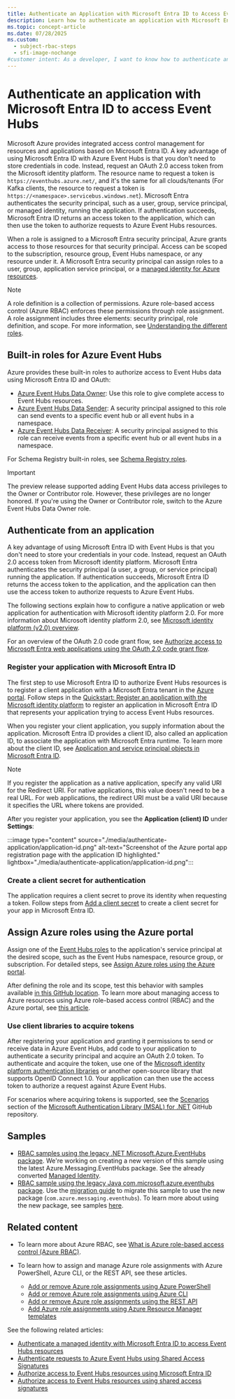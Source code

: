 ```yaml
---
title: Authenticate an Application with Microsoft Entra ID to Access Event Hubs Resources
description: Learn how to authenticate an application with Microsoft Entra ID to securely access Azure Event Hubs resources. Improve security and simplify access.
ms.topic: concept-article
ms.date: 07/28/2025
ms.custom:
  - subject-rbac-steps
  - sfi-image-nochange
#customer intent: As a developer, I want to know how to authenticate an application with Azure Event Hubs using Microsoft Entra ID. 
---
```


# Authenticate an application with Microsoft Entra ID to access Event Hubs

Microsoft Azure provides integrated access control management for resources and applications based on Microsoft Entra ID. A key advantage of using Microsoft Entra ID with Azure Event Hubs is that you don't need to store credentials in code. Instead, request an OAuth 2.0 access token from the Microsoft identity platform. The resource name to request a token is `https://eventhubs.azure.net/`, and it's the same for all clouds/tenants (For Kafka clients, the resource to request a token is `https://<namespace>.servicebus.windows.net`). Microsoft Entra authenticates the security principal, such as a user, group, service principal, or managed identity, running the application. If authentication succeeds, Microsoft Entra ID returns an access token to the application, which can then use the token to authorize requests to Azure Event Hubs resources.

When a role is assigned to a Microsoft Entra security principal, Azure grants access to those resources for that security principal. Access can be scoped to the subscription, resource group, Event Hubs namespace, or any resource under it. A Microsoft Entra security principal can assign roles to a user, group, application service principal, or a [managed identity for Azure resources](../active-directory/managed-identities-azure-resources/overview.md). 

> [!NOTE]
> A role definition is a collection of permissions. Azure role-based access control (Azure RBAC) enforces these permissions through role assignment. A role assignment includes three elements: security principal, role definition, and scope. For more information, see [Understanding the different roles](../role-based-access-control/overview.md).

## Built-in roles for Azure Event Hubs
Azure provides these built-in roles to authorize access to Event Hubs data using Microsoft Entra ID and OAuth:

- [Azure Event Hubs Data Owner](../role-based-access-control/built-in-roles.md#azure-event-hubs-data-owner): Use this role to give complete access to Event Hubs resources.
- [Azure Event Hubs Data Sender](../role-based-access-control/built-in-roles.md#azure-event-hubs-data-sender): A security principal assigned to this role can send events to a specific event hub or all event hubs in a namespace.
- [Azure Event Hubs Data Receiver](../role-based-access-control/built-in-roles.md#azure-event-hubs-data-receiver): A security principal assigned to this role can receive events from a specific event hub or all event hubs in a namespace.

For Schema Registry built-in roles, see [Schema Registry roles](schema-registry-concepts.md#azure-role-based-access-control).

> [!IMPORTANT]
> The preview release supported adding Event Hubs data access privileges to the Owner or Contributor role. However, these privileges are no longer honored. If you're using the Owner or Contributor role, switch to the Azure Event Hubs Data Owner role.

## Authenticate from an application

A key advantage of using Microsoft Entra ID with Event Hubs is that you don't need to store your credentials in your code. Instead, request an OAuth 2.0 access token from Microsoft identity platform. Microsoft Entra authenticates the security principal (a user, a group, or service principal) running the application. If authentication succeeds, Microsoft Entra ID returns the access token to the application, and the application can then use the access token to authorize requests to Azure Event Hubs.

The following sections explain how to configure a native application or web application for authentication with Microsoft identity platform 2.0. For more information about Microsoft identity platform 2.0, see [Microsoft identity platform (v2.0) overview](../active-directory/develop/v2-overview.md).

For an overview of the OAuth 2.0 code grant flow, see [Authorize access to Microsoft Entra web applications using the OAuth 2.0 code grant flow](../active-directory/develop/v2-oauth2-auth-code-flow.md).

### Register your application with Microsoft Entra ID

The first step to use Microsoft Entra ID to authorize Event Hubs resources is to register a client application with a Microsoft Entra tenant in the [Azure portal](https://portal.azure.com/). Follow steps in the [Quickstart: Register an application with the Microsoft identity platform](../active-directory/develop/quickstart-register-app.md) to register an application in Microsoft Entra ID that represents your application trying to access Event Hubs resources.

When you register your client application, you supply information about the application. Microsoft Entra ID provides a client ID, also called an application ID, to associate the application with Microsoft Entra runtime. To learn more about the client ID, see [Application and service principal objects in Microsoft Entra ID](../active-directory/develop/app-objects-and-service-principals.md).

> [!NOTE]
> If you register the application as a native application, specify any valid URI for the Redirect URI. For native applications, this value doesn't need to be a real URL. For web applications, the redirect URI must be a valid URI because it specifies the URL where tokens are provided.

After you register your application, you see the **Application (client) ID** under **Settings**:

:::image type="content" source="./media/authenticate-application/application-id.png" alt-text="Screenshot of the Azure portal app registration page with the application ID highlighted." lightbox="./media/authenticate-application/application-id.png":::

### Create a client secret for authentication

The application requires a client secret to prove its identity when requesting a token. Follow steps from [Add a client secret](../active-directory/develop/quickstart-register-app.md#add-a-client-secret) to create a client secret for your app in Microsoft Entra ID.

## Assign Azure roles using the Azure portal

Assign one of the [Event Hubs roles](#built-in-roles-for-azure-event-hubs) to the application's service principal at the desired scope, such as the Event Hubs namespace, resource group, or subscription. For detailed steps, see [Assign Azure roles using the Azure portal](/azure/role-based-access-control/role-assignments-portal).

After defining the role and its scope, test this behavior with samples available [in this GitHub location](https://github.com/Azure/azure-event-hubs/tree/master/samples/DotNet/Microsoft.Azure.EventHubs/Rbac). To learn more about managing access to Azure resources using Azure role-based access control (RBAC) and the Azure portal, see [this article](/azure/role-based-access-control/role-assignments-portal).

### Use client libraries to acquire tokens

After registering your application and granting it permissions to send or receive data in Azure Event Hubs, add code to your application to authenticate a security principal and acquire an OAuth 2.0 token. To authenticate and acquire the token, use one of the [Microsoft identity platform authentication libraries](../active-directory/develop/reference-v2-libraries.md) or another open-source library that supports OpenID Connect 1.0. Your application can then use the access token to authorize a request against Azure Event Hubs.

For scenarios where acquiring tokens is supported, see the [Scenarios](https://github.com/AzureAD/microsoft-authentication-library-for-dotnet/wiki/scenarios) section of the [Microsoft Authentication Library (MSAL) for .NET](https://github.com/AzureAD/microsoft-authentication-library-for-dotnet) GitHub repository.

## Samples

- [RBAC samples using the legacy .NET Microsoft.Azure.EventHubs package](https://github.com/Azure/azure-event-hubs/tree/master/samples/DotNet/Microsoft.Azure.EventHubs/Rbac). We're working on creating a new version of this sample using the latest Azure.Messaging.EventHubs package. See the already converted [Managed Identity](https://github.com/Azure/azure-event-hubs/tree/master/samples/DotNet/Azure.Messaging.EventHubs/ManagedIdentityWebApp).
- [RBAC sample using the legacy Java com.microsoft.azure.eventhubs package](https://github.com/Azure/azure-event-hubs/tree/master/samples/Java/Rbac). Use the [migration guide](https://github.com/Azure/azure-sdk-for-java/blob/main/sdk/eventhubs/azure-messaging-eventhubs/migration-guide.md) to migrate this sample to use the new package (`com.azure.messaging.eventhubs`). To learn more about using the new package, see samples [here](https://github.com/Azure/azure-sdk-for-java/tree/main/sdk/eventhubs/azure-messaging-eventhubs/src/samples/java/com/azure/messaging/eventhubs).

## Related content

- To learn more about Azure RBAC, see [What is Azure role-based access control (Azure RBAC)](../role-based-access-control/overview.md).
- To learn how to assign and manage Azure role assignments with Azure PowerShell, Azure CLI, or the REST API, see these articles.

  - [Add or remove Azure role assignments using Azure PowerShell](../role-based-access-control/role-assignments-powershell.md)
  - [Add or remove Azure role assignments using Azure CLI](../role-based-access-control/role-assignments-cli.md)
  - [Add or remove Azure role assignments using the REST API](../role-based-access-control/role-assignments-rest.md)
  - [Add Azure role assignments using Azure Resource Manager templates](../role-based-access-control/role-assignments-template.md)

See the following related articles:

- [Authenticate a managed identity with Microsoft Entra ID to access Event Hubs resources](authenticate-managed-identity.md)
- [Authenticate requests to Azure Event Hubs using Shared Access Signatures](authenticate-shared-access-signature.md)
- [Authorize access to Event Hubs resources using Microsoft Entra ID](authorize-access-azure-active-directory.md)
- [Authorize access to Event Hubs resources using shared access signatures](authorize-access-shared-access-signature.md)
